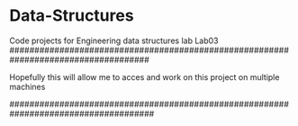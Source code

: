 # Data-Structures
Code projects for Engineering data structures lab
Lab03
####################################################################################

Hopefully this will allow me to acces and work on this project on multiple machines

#####################################################################################
